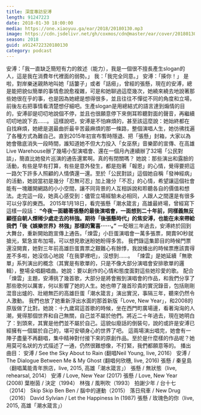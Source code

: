 ```yaml
---
title: 深度專訪安溥
length: 91247223
date: 2018-01-30 18:00:00
media: https://one.xiaoyuu.ga/ear/2018/20180130.mp3
image: https://cdn.jsdelivr.net/gh/coxmos/cdn@master/ear/cover/20180130.jpeg
season: 2018
guid: a9124722320180130
category: podcast
---
```


安溥：「我一直缺乏簡短有力的敘述（能力），我是一個很不擅長產生slogan的人，這是我在消費年代裡面的弱勢。」
我：「我完全同意。」
安溥：「揍你！」
是啦，對岸樂迷親熱地叫她「話簍子」或者「話癆」，曾經的張懸，現在的安溥，總是能把貌似簡單的事情愈說愈複雜，可是和她聊過這麼幾次，她繞來繞去地說著那些她很在乎的事，也是因為她總是想得很多，並且往往不憚從不同的角度和立場，前後左右把事情看清楚想仔細吧。生產slogan是用總結式的語言達到煽情的目的，安溥卻是叨叨地說個不停，並且也很願意停下來側耳聆聽對面的聲音，再繼續叨叨地說下去……。
這樣說吧，安溥是不怕麻煩的，甚至該這麼說：她始終都在自找麻煩，她總是選最曲折最辛苦最麻煩的那一條路，整個演唱人生，她彷彿找遍了各種方式為難自己。直到2015年初宣布暫時隱退、把「張懸」封箱，大家以為她會徹底消失一段時間，誰知道她不但大力投入「女巫祭」音樂節的宣傳、在高雄Live Warehouse辦了幾場小型演唱會、還在一個月內連續辦了32場「公民對談」，簡直比她發片巡演的通告還累啊。真的有閉關嗎？
她說：那些演出和露臉的活動，有些是早有打算，有些是意外發生，都是抱著「報恩」的心情，覺得要把這一路欠下許多人照顧的人情債還一還。至於「公民對談」這個她自稱「發神經病」的活動，她說當初是幾分「忍無可忍」加上幾分「不忍」的心情，希望讓這個社會能有一塊離開網路的小小空間，讓不同背景的人互相訴說和聆聽各自的價值和想法。走完這一段，她真心感受到：儘管立場經驗未必相同，人跟人之間還是有很多可以分享的東西。
2015年1月18日，看完張懸「潮水箴言」高雄最終場，曾經寫下這樣一段話：
<strong>“今夜一面聽著張懸的最後演唱會，一面想到二十年前，同樣義無反顧徑自朝人煙稀少處走去的林強。期待「後張懸時代」的焦安溥，也能在未來帶給我們「後《娛樂世界》林強」那樣的驚喜⋯⋯。”</strong>
一眨眼三年過去，安溥終於回到大舞台，重新開始跑宣傳上通告。「煉雲」小巨蛋演唱會一萬多張票，開賣90秒就搶光，緊急宣布加場，可以想見歌迷盼她盼得多苦。
我們錄這集節目的時候門票還沒開賣，她對三年前高雄巨蛋賣票之艱難心有餘悸，我說播出的時候票應該賣得差不多啦，她沒信心地說「在我夢裡吧」，沒想到……。
「煉雲」是她延續「無歌單」系列演出的概念（其實是有歌單的，只是不像大部分演唱會安排歌單的邏輯），整場全唱翻唱曲。她說：要以創作的心情和態度面對這些她珍愛的歌。
配合「煉雲」主題，安溥挑了幾首歌，大部分是將會搬到演唱會的作品，和我們分享了那些歌何以厲害，何以影響了她的人生。她也帶了幾首珍貴的實況錄音，包括剛剛混音出爐的、壯絕無匹的高雄巨蛋「潮水箴言」演出實況，事隔三年，聽來仍然令人激動。
我們也放了她重新浮出水面的那首新版「Love, New Year」，和2008的原版做了比對。她說：十九歲寫這首歌的時候，坐在西門町廣場邊，看著洶洶的人潮，覺得那個世界和自己無關，自己並不屬於他們。將近二十年過去，現在她明白了：到頭來，其實是他們並不屬於自己。這貌似廢話的倒裝句，說的或許是安溥已經擁有一個屬於自己的，堪可安頓身心的世界了吧。
這兩場演出唱完，她會有一陣子盡量不再翻唱，集中精神對付接下來的原創作品。至於是什麼樣的作品呢？她用莫可名狀的方式描述了一通，仍然很難想像，不打緊，我們都願意等的。
播出曲目：
安溥 / See the Sky About to Rain (翻唱Neil Young, live, 2016）
安溥 / The Dialogue Between Me &amp; My Ghost (翻唱何欣穗, live, 2016)
張懸 / 秦皇島（翻唱萬能青年旅店，live, 2015, 高雄「潮水箴言」）
張懸 / 無狀態（live, rehearsal, 2014）
安溥 / Love, New Year (2017)
張懸 / Love, New Year (2008)
葉樹茵 / 決定（1994）
林強 / 風咧吹（1993）
拍謝少年 / 台十七（2014）
Skip Skip Ben Ben / 腦中的運動（2015）
落日飛車 / New Drug（2016）
David Sylvian / Let the Happiness In (1987)
張懸 / 玫瑰色的你（live, 2015, 高雄「潮水箴言」）

